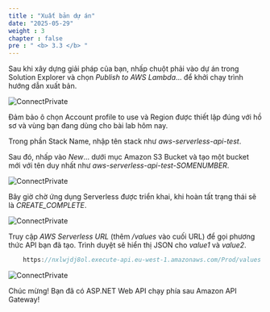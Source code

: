 ```yaml
---
title : "Xuất bản dự án"
date: "2025-05-29"
weight : 3
chapter : false
pre : " <b> 3.3 </b> "
---
```



Sau khi xây dựng giải pháp của bạn, nhấp chuột phải vào dự án trong Solution Explorer và chọn *Publish to AWS Lambda*... để khởi chạy trình hướng dẫn xuất bản.

![ConnectPrivate](/images/3-Amazon-API-Gateway/3.6.png)

Đảm bảo ô chọn Account profile to use và Region được thiết lập đúng với hồ sơ và vùng bạn đang dùng cho bài lab hôm nay.

Trong phần Stack Name, nhập tên stack như *aws-serverless-api-test*.

Sau đó, nhấp vào *New*... dưới mục Amazon S3 Bucket và tạo một bucket mới với tên duy nhất như *aws-serverless-api-test-SOMENUMBER*.

![ConnectPrivate](/images/3-Amazon-API-Gateway/3.7.png)

Bây giờ chờ ứng dụng Serverless được triển khai, khi hoàn tất trạng thái sẽ là *CREATE\_COMPLETE*.

![ConnectPrivate](/images/3-Amazon-API-Gateway/3.8.png)

Truy cập *AWS Serverless URL* (thêm */values* vào cuối URL) để gọi phương thức API bạn đã tạo. Trình duyệt sẽ hiển thị JSON cho *value1* và *value2*.

```csharp
    https://nxlwjdj8ol.execute-api.eu-west-1.amazonaws.com/Prod/values
```

![ConnectPrivate](/images/3-Amazon-API-Gateway/3.9.png)

Chúc mừng! Bạn đã có ASP.NET Web API chạy phía sau Amazon API Gateway!